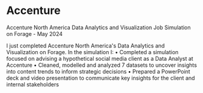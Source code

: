 # Accenture
Accenture North America Data Analytics and Visualization Job Simulation on Forage - May 2024

I just completed Accenture North America's Data Analytics and Visualization on Forage. In the simulation I:
	•	Completed a simulation focused on advising a hypothetical social media client as a Data Analyst at Accenture
	•	Cleaned, modelled and analyzed 7 datasets to uncover insights into content trends to inform strategic decisions
	•	Prepared a PowerPoint deck and video presentation to communicate key insights for the client and internal stakeholders
